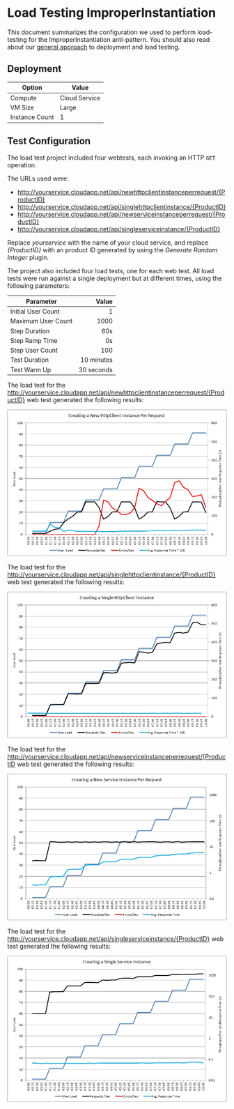 # Load Testing ImproperInstantiation

This document summarizes the configuration we used to perform load-testing for the ImproperInstantiation anti-pattern. You should also read about our [general approach][general approach] to deployment and load testing.

## Deployment

 Option             | Value  
------------------- | -------------
Compute             | Cloud Service
VM Size             | Large
Instance Count      | 1

## Test Configuration

The load test project included four webtests, each invoking an HTTP `GET` operation.

The URLs used were:

- http://yourservice.cloudapp.net/api/newhttpclientinstanceperrequest/{ProductID}
- http://yourservice.cloudapp.net/api/singlehttpclientinstance/{ProductID}
- http://yourservice.cloudapp.net/api/newserviceinstanceperrequest/{ProductID}
- http://yourservice.cloudapp.net/api/singleserviceinstance/{ProductID}

Replace *yourservice* with the name of your cloud service, and
replace *{ProductID}* with an product ID generated by using the *Generate Random
Integer* plugin.

The project also included four load tests, one for each web test. All load tests were
run against a single deployment but at different times, using the following parameters:

Parameter           | Value
------------------- | ------------:
Initial User Count  | 1
Maximum User Count  | 1000
Step Duration       | 60s
Step Ramp Time      | 0s
Step User Count     | 100
Test Duration       | 10 minutes
Test Warm Up        | 30 seconds

The load test for the http://yourservice.cloudapp.net/api/newhttpclientinstanceperrequest/{ProductID} web test generated the following results:

![Load-test results][LoadTest1]

The load test for the http://yourservice.cloudapp.net/api/singlehttpclientinstance/{ProductID} web test generated the following results:

![Load-test results][LoadTest2]

The load test for the http://yourservice.cloudapp.net/api/newserviceinstanceperrequest/{ProductID web test generated the following results:

![Load-test results][LoadTest3]

The load test for the http://yourservice.cloudapp.net/api/singleserviceinstance/{ProductID} web test generated the following results:

![Load-test results][LoadTest4]

[general approach]: /LoadTesting.md

[LoadTest1]: Figures/HttpClientInstancePerRequest.jpg
[LoadTest2]: Figures/SingleHttpClientInstance.jpg
[LoadTest3]: Figures/ServiceInstancePerRequest.jpg
[LoadTest4]: Figures/SingleServiceInstance.jpg
